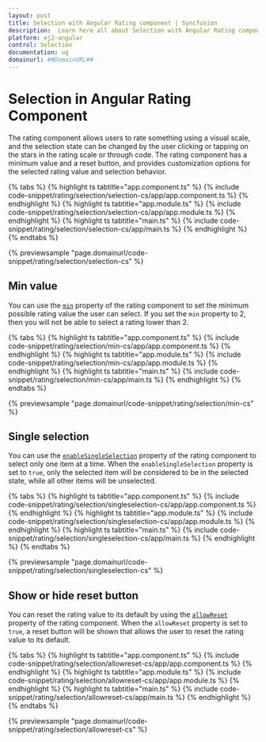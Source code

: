```yaml
---
layout: post
title: Selection with Angular Rating component | Syncfusion
description:  Learn here all about Selection with Angular Rating component of Syncfusion Essential JS 2 and more details.
platform: ej2-angular
control: Selection
documentation: ug
domainurl: ##DomainURL##
---
```


# Selection in Angular Rating Component

The rating component allows users to rate something using a visual scale, and the selection state can be changed by the user clicking or tapping on the stars in the rating scale or through code. The rating component has a minimum value and a reset button, and provides customization options for the selected rating value and selection behavior.

{% tabs %}
{% highlight ts tabtitle="app.component.ts" %}
{% include code-snippet/rating/selection/selection-cs/app/app.component.ts %}
{% endhighlight %}
{% highlight ts tabtitle="app.module.ts" %}
{% include code-snippet/rating/selection/selection-cs/app/app.module.ts %}
{% endhighlight %}
{% highlight ts tabtitle="main.ts" %}
{% include code-snippet/rating/selection/selection-cs/app/main.ts %}
{% endhighlight %}
{% endtabs %}

{% previewsample "page.domainurl/code-snippet/rating/selection/selection-cs" %}

## Min value

You can use the [`min`](https://ej2.syncfusion.com/angular/documentation/api/rating#min) property of the rating component to set the minimum possible rating value the user can select. If you set the `min` property to 2, then you will not be able to select a rating lower than 2.

{% tabs %}
{% highlight ts tabtitle="app.component.ts" %}
{% include code-snippet/rating/selection/min-cs/app/app.component.ts %}
{% endhighlight %}
{% highlight ts tabtitle="app.module.ts" %}
{% include code-snippet/rating/selection/min-cs/app/app.module.ts %}
{% endhighlight %}
{% highlight ts tabtitle="main.ts" %}
{% include code-snippet/rating/selection/min-cs/app/main.ts %}
{% endhighlight %}
{% endtabs %}

{% previewsample "page.domainurl/code-snippet/rating/selection/min-cs" %}

## Single selection

You can use the [`enableSingleSelection`](https://ej2.syncfusion.com/angular/documentation/api/rating#enablesingleselection) property of the rating component to select only one item at a time. When the `enableSingleSelection` property is set to `true`, only the selected item will be considered to be in the selected state, while all other items will be unselected.

{% tabs %}
{% highlight ts tabtitle="app.component.ts" %}
{% include code-snippet/rating/selection/singleselection-cs/app/app.component.ts %}
{% endhighlight %}
{% highlight ts tabtitle="app.module.ts" %}
{% include code-snippet/rating/selection/singleselection-cs/app/app.module.ts %}
{% endhighlight %}
{% highlight ts tabtitle="main.ts" %}
{% include code-snippet/rating/selection/singleselection-cs/app/main.ts %}
{% endhighlight %}
{% endtabs %}

{% previewsample "page.domainurl/code-snippet/rating/selection/singleselection-cs" %}

## Show or hide reset button

You can reset the rating value to its default by using the [`allowReset`](https://ej2.syncfusion.com/angular/documentation/api/rating#allowreset) property of the rating component. When the `allowReset` property is set to `true`, a reset button will be shown that allows the user to reset the rating value to its default.

{% tabs %}
{% highlight ts tabtitle="app.component.ts" %}
{% include code-snippet/rating/selection/allowreset-cs/app/app.component.ts %}
{% endhighlight %}
{% highlight ts tabtitle="app.module.ts" %}
{% include code-snippet/rating/selection/allowreset-cs/app/app.module.ts %}
{% endhighlight %}
{% highlight ts tabtitle="main.ts" %}
{% include code-snippet/rating/selection/allowreset-cs/app/main.ts %}
{% endhighlight %}
{% endtabs %}

{% previewsample "page.domainurl/code-snippet/rating/selection/allowreset-cs" %}
